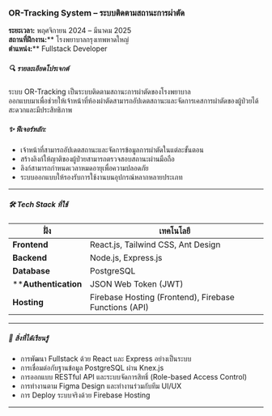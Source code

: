 ### OR-Tracking System – ระบบติดตามสถานะการผ่าตัด

****ระยะเวลา:**** พฤศจิกายน 2024 – มีนาคม 2025  
**สถานที่ฝึกงาน:**** โรงพยาบาลกรุงเทพหาดใหญ่  
**ตำแหน่ง:**** Fullstack Developer

##### 🔍 รายละเอียดโปรเจกต์

ระบบ OR-Tracking เป็นระบบติดตามสถานะการผ่าตัดของโรงพยาบาล  
ออกแบบมาเพื่อช่วยให้เจ้าหน้าที่ห้องผ่าตัดสามารถอัปเดตสถานะและจัดการเคสการผ่าตัดของผู้ป่วยได้สะดวกและมีประสิทธิภาพ

##### ✨ ฟีเจอร์หลัก:
- เจ้าหน้าที่สามารถอัปเดตสถานะและจัดการข้อมูลการผ่าตัดในแต่ละขั้นตอน
- สร้างลิงก์ให้ญาติของผู้ป่วยสามารถตรวจสอบสถานะผ่านมือถือ
- ลิงก์สามารถกำหนดเวลาหมดอายุเพื่อความปลอดภัย
- ระบบออกแบบให้รองรับการใช้งานบนอุปกรณ์หลากหลายประเภท

---

##### 🛠️ Tech Stack ที่ใช้

| ฝั่ง | เทคโนโลยี |
|------|------------|
| ****Frontend**** | React.js, Tailwind CSS, Ant Design |
| ****Backend**** | Node.js, Express.js |
| ****Database**** | PostgreSQL |
| ****Authentication** | JSON Web Token (JWT) |
| ****Hosting**** | Firebase Hosting (Frontend), Firebase Functions (API) |

---

##### 🧠 สิ่งที่ได้เรียนรู้

- การพัฒนา Fullstack ด้วย React และ Express อย่างเป็นระบบ
- การเชื่อมต่อกับฐานข้อมูล PostgreSQL ผ่าน Knex.js
- การออกแบบ RESTful API และระบบจัดการสิทธิ์ (Role-based Access Control)
- การทำงานตาม Figma Design และทำงานร่วมกับทีม UI/UX
- การ Deploy ระบบจริงด้วย Firebase Hosting

---
